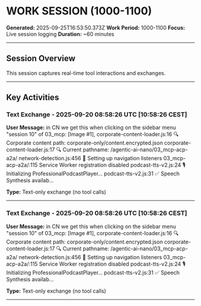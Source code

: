 # WORK SESSION (1000-1100)

**Generated:** 2025-09-25T16:53:50.373Z
**Work Period:** 1000-1100
**Focus:** Live session logging
**Duration:** ~60 minutes

---

## Session Overview

This session captures real-time tool interactions and exchanges.

---

## Key Activities

### Text Exchange - 2025-09-20 08:58:26 UTC [10:58:26 CEST]

**User Message:** in CN we get this when clicking on the sidebar menu "session 10" of 03_mcp: [Image #1], corporate-content-loader.js:16 🔍 Corporate content path: corporate-only/content.encrypted.json
corporate-content-loader.js:17 🔍 Current pathname: /agentic-ai-nano/03_mcp-acp-a2a/
network-detection.js:456 🎯 Setting up navigation listeners
03_mcp-acp-a2a/:115 Service Worker registration disabled
podcast-tts-v2.js:24 🎙️ Initializing ProfessionalPodcastPlayer...
podcast-tts-v2.js:31 ✅ Speech Synthesis availab...

**Type:** Text-only exchange (no tool calls)

---

### Text Exchange - 2025-09-20 08:58:26 UTC [10:58:26 CEST]

**User Message:** in CN we get this when clicking on the sidebar menu "session 10" of 03_mcp: [Image #1], corporate-content-loader.js:16 🔍 Corporate content path: corporate-only/content.encrypted.json
corporate-content-loader.js:17 🔍 Current pathname: /agentic-ai-nano/03_mcp-acp-a2a/
network-detection.js:456 🎯 Setting up navigation listeners
03_mcp-acp-a2a/:115 Service Worker registration disabled
podcast-tts-v2.js:24 🎙️ Initializing ProfessionalPodcastPlayer...
podcast-tts-v2.js:31 ✅ Speech Synthesis availab...

**Type:** Text-only exchange (no tool calls)

---


